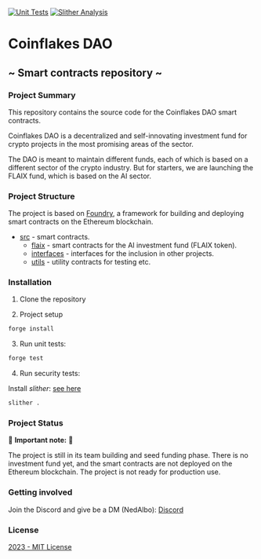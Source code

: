 [![Unit Tests](https://github.com/Coinflakes-DAO/coinflakes-contracts/actions/workflows/test.yml/badge.svg)](https://github.com/Coinflakes-DAO/coinflakes-contracts/actions/workflows/test.yml)
[![Slither Analysis](https://github.com/Coinflakes-DAO/coinflakes-contracts/actions/workflows/slither.yml/badge.svg)](https://github.com/Coinflakes-DAO/coinflakes-contracts/actions/workflows/slither.yml)

# Coinflakes DAO

## ~ Smart contracts repository ~

### Project Summary

This repository contains the source code for the Coinflakes DAO smart contracts.

Coinflakes DAO is a decentralized and self-innovating investment fund for crypto projects in the most promising areas of the sector.

The DAO is meant to maintain different funds, each of which is based on a different sector of the crypto industry. But for starters, we are launching the FLAIX fund, which is based on the AI sector.

### Project Structure

The project is based on [Foundry](https://github.com/foundry-rs/foundry), a framework for building and deploying smart contracts on the Ethereum blockchain.

- [src](src) - smart contracts.
  - [flaix](src/flaix) - smart contracts for the AI investment fund (FLAIX token).
  - [interfaces](src/interfaces) - interfaces for the inclusion in other projects.
  - [utils](src/utils) - utility contracts for testing etc.

### Installation

1. Clone the repository

2. Project setup

```bash
forge install
```

3. Run unit tests:

```bash
forge test
```

4. Run security tests:

Install _slither_: [see here](https://github.com/crytic/slither#how-to-install)

```bash
slither .
```

### Project Status

:red_circle: **Important note:** :red_circle:

The project is still in its team building and seed funding phase. There is no investment fund yet, and the smart contracts are not deployed on the Ethereum blockchain. The project is not ready for production use.

### Getting involved

Join the Discord and give be a DM (NedAlbo):
[Discord](https://discord.gg/juxrN8fH)

### License

[2023 - MIT License](LICENSE)
